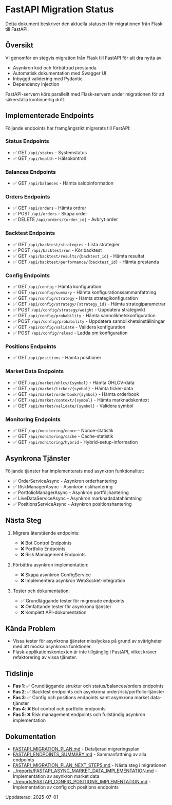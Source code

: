 # FastAPI Migration Status

Detta dokument beskriver den aktuella statusen för migrationen från Flask till FastAPI.

## Översikt

Vi genomför en stegvis migration från Flask till FastAPI för att dra nytta av:
- Asynkron kod och förbättrad prestanda
- Automatisk dokumentation med Swagger UI
- Inbyggd validering med Pydantic
- Dependency injection

FastAPI-servern körs parallellt med Flask-servern under migrationen för att säkerställa kontinuerlig drift.

## Implementerade Endpoints

Följande endpoints har framgångsrikt migrerats till FastAPI:

### Status Endpoints
- ✅ GET `/api/status` - Systemstatus
- ✅ GET `/api/health` - Hälsokontroll

### Balances Endpoints
- ✅ GET `/api/balances` - Hämta saldoinformation

### Orders Endpoints
- ✅ GET `/api/orders` - Hämta ordrar
- ✅ POST `/api/orders` - Skapa order
- ✅ DELETE `/api/orders/{order_id}` - Avbryt order

### Backtest Endpoints
- ✅ GET `/api/backtest/strategies` - Lista strategier
- ✅ POST `/api/backtest/run` - Kör backtest
- ✅ GET `/api/backtest/results/{backtest_id}` - Hämta resultat
- ✅ GET `/api/backtest/performance/{backtest_id}` - Hämta prestanda

### Config Endpoints
- ✅ GET `/api/config` - Hämta konfiguration
- ✅ GET `/api/config/summary` - Hämta konfigurationssammanfattning
- ✅ GET `/api/config/strategy` - Hämta strategikonfiguration
- ✅ GET `/api/config/strategy/{strategy_id}` - Hämta strategiparametrar
- ✅ POST `/api/config/strategy/weight` - Uppdatera strategivikt
- ✅ GET `/api/config/probability` - Hämta sannolikhetskonfiguration
- ✅ POST `/api/config/probability` - Uppdatera sannolikhetsinställningar
- ✅ GET `/api/config/validate` - Validera konfiguration
- ✅ POST `/api/config/reload` - Ladda om konfiguration

### Positions Endpoints
- ✅ GET `/api/positions` - Hämta positioner

### Market Data Endpoints
- ✅ GET `/api/market/ohlcv/{symbol}` - Hämta OHLCV-data
- ✅ GET `/api/market/ticker/{symbol}` - Hämta ticker-data
- ✅ GET `/api/market/orderbook/{symbol}` - Hämta orderbook
- ✅ GET `/api/market/context/{symbol}` - Hämta marknadskontext
- ✅ GET `/api/market/validate/{symbol}` - Validera symbol

### Monitoring Endpoints
- ✅ GET `/api/monitoring/nonce` - Nonce-statistik
- ✅ GET `/api/monitoring/cache` - Cache-statistik
- ✅ GET `/api/monitoring/hybrid` - Hybrid-setup-information

## Asynkrona Tjänster

Följande tjänster har implementerats med asynkron funktionalitet:

- ✅ OrderServiceAsync - Asynkron orderhantering
- ✅ RiskManagerAsync - Asynkron riskhantering
- ✅ PortfolioManagerAsync - Asynkron portföljhantering
- ✅ LiveDataServiceAsync - Asynkron marknadsdatahämtning
- ✅ PositionsServiceAsync - Asynkron positionshantering

## Nästa Steg

1. Migrera återstående endpoints:
   - ❌ Bot Control Endpoints
   - ❌ Portfolio Endpoints
   - ❌ Risk Management Endpoints

2. Förbättra asynkron implementation:
   - ❌ Skapa asynkron ConfigService
   - ❌ Implementera asynkron WebSocket-integration

3. Tester och dokumentation:
   - ✅ Grundläggande tester för migrerade endpoints
   - ❌ Omfattande tester för asynkrona tjänster
   - ❌ Komplett API-dokumentation

## Kända Problem

- Vissa tester för asynkrona tjänster misslyckas på grund av svårigheter med att mocka asynkrona funktioner.
- Flask-applikationskontexten är inte tillgänglig i FastAPI, vilket kräver refaktorering av vissa tjänster.

## Tidslinje

- **Fas 1**: ✅ Grundläggande struktur och status/balances/orders endpoints
- **Fas 2**: ✅ Backtest endpoints och asynkrona order/risk/portfolio-tjänster
- **Fas 3**: ✅ Config och positions endpoints samt asynkrona market data-tjänster
- **Fas 4**: ❌ Bot control och portfolio endpoints
- **Fas 5**: ❌ Risk management endpoints och fullständig asynkron implementation

## Dokumentation

- [FASTAPI_MIGRATION_PLAN.md](FASTAPI_MIGRATION_PLAN.md) - Detaljerad migreringsplan
- [FASTAPI_ENDPOINTS_SUMMARY.md](FASTAPI_ENDPOINTS_SUMMARY.md) - Sammanfattning av alla endpoints
- [FASTAPI_MIGRATION_PLAN_NEXT_STEPS.md](FASTAPI_MIGRATION_PLAN_NEXT_STEPS.md) - Nästa steg i migrationen
- [../reports/FASTAPI_ASYNC_MARKET_DATA_IMPLEMENTATION.md](../reports/FASTAPI_ASYNC_MARKET_DATA_IMPLEMENTATION.md) - Implementation av asynkron market data
- [../reports/FASTAPI_CONFIG_POSITIONS_IMPLEMENTATION.md](../reports/FASTAPI_CONFIG_POSITIONS_IMPLEMENTATION.md) - Implementation av config och positions endpoints

Uppdaterad: 2025-07-01 